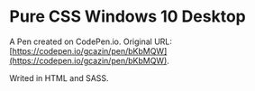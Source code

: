 # Pure CSS Windows 10 Desktop

A Pen created on CodePen.io. Original URL: [https://codepen.io/gcazin/pen/bKbMQW](https://codepen.io/gcazin/pen/bKbMQW).

Writed in HTML and SASS.